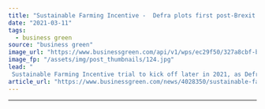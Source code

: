 ```yaml
---
title: "Sustainable Farming Incentive -  Defra plots first post-Brexit green farming subsidy pilot"
date: "2021-03-11"
tags: 
  - business green
source: "business green"
image_url: "https://www.businessgreen.com/api/v1/wps/ec29f50/327a8cbf-b00e-49b0-a09a-1d1a233aa106/2/iStock-479626314-farming-field-hedgerow-185x114.jpg"
image_fp: "/assets/img/post_thumbnails/124.jpg"
lead: "
 Sustainable Farming Incentive trial to kick off later in 2021, as Defra develops new environmentally-focused approach for supporting farmers now the UK has left the EU ..."
article_url: "https://www.businessgreen.com/news/4028350/sustainable-farming-incentive-defra-plots-post-brexit-green-farming-subsidy-pilot"
---
```


---
